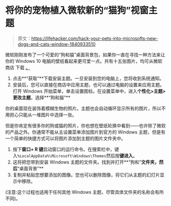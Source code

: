 # 将你的宠物植入微软新的“猫狗”视窗主题

> 原文：<https://lifehacker.com/hack-your-pets-into-microsofts-new-dogs-and-cats-window-1840933510>

微软刚刚发布了一个可爱的“狗和猫”桌面背景包，如果你一直在寻找一种方法来让你的 Windows 10 电脑的壁纸看起来更可爱一点。共有十五张图片，均可从微软商店 下载 [。](https://www.microsoft.com/en-us/p/dogs-and-cats/9pfhf0wtsq72?activetab=pivot:overviewtab) 



1.  点击**“获取”**下载安装主题。一旦安装到您的电脑上，您将收到系统通知。
2.  安装后，您可以直接在商店中应用主题，也可以通过电脑的设置来应用主题。打开 Windows 开始菜单，单击设置图标。在设置菜单中，进入**个性化>主题>更改主题**，选择**“狗和猫”**

你的桌面现在装饰着模糊生物的照片。主题也会自动循环显示所有的图片，所以不用担心只能从一堆图片中选择一张。

但是你肯定有很多你的狗或猫的照片，你也想在壁纸轮换中看到——也许除了微软的产品之外。你通常不能从主设置菜单添加图片到官方的 Windows 主题，但是有一个简单的快捷方式可以将图片添加到主题的图片文件夹中。

1.  按下**窗口+ R 键**启动窗口的运行命令。在搜索栏中，键入`%LocalAppData%\Microsoft\Windows\Themes`然后按**键进入**。
2.  这将把您带到安装 Windows 主题的文件夹。找到并打开**“狗和”**文件夹，然后**“桌面背景”**
3.  复制并粘贴您想要添加的图像。您也可以删除图像，将它们从主题的幻灯片显示中移除。

(注意:这个过程也适用于任何其他 Windows 主题，尽管具体文件夹的名称会有所不同)。